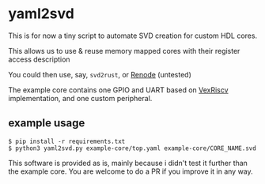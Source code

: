 # yaml2svd

This is for now a tiny script to automate SVD creation for custom HDL cores. 

This allows us to use & reuse memory mapped cores with their register access description

You could then use, say, `svd2rust`, or [Renode](https://renode.io/about/) (untested)

The example core contains one GPIO and UART based on [VexRiscv](https://github.com/SpinalHDL/VexRiscv) implementation, and one custom peripheral.

## example usage

```shell
$ pip install -r requirements.txt
$ python3 yaml2svd.py example-core/top.yaml example-core/CORE_NAME.svd
```



This software is provided as is, mainly because i didn't test it further than the example core. You are welcome to do a PR if you improve it in any way.